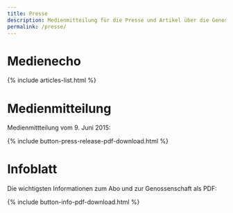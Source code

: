 ```yaml
---
title: Presse
description: Medienmitteilung für die Presse und Artikel über die Genossenschaft
permalink: /presse/
---
```


# Medienecho

{% include articles-list.html %}


# Medienmitteilung

Medienmittteilung vom 9. Juni 2015:

{% include button-press-release-pdf-download.html %}


# Infoblatt

Die wichtigsten Informationen zum Abo und zur Genossenschaft als PDF:

{% include button-info-pdf-download.html %}

